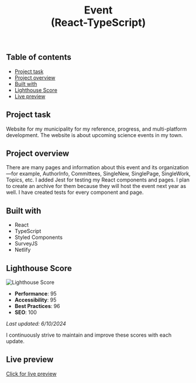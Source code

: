 <h1 align="center">
  Event <br/> 
  (React-TypeScript)
</h1>
<br>

## Table of contents

- [Project task](#project-task)
- [Project overview](#project-overview)
- [Built with](#built-with)
- [Lighthouse Score](#lighthouse-score)
- [Live preview](#live-preview)
  
## Project task

Website for my municipality for my reference, progress, and multi-platform development. The website is about upcoming science events in my town.

## Project overview

There are many pages and information about this event and its organization—for example, AuthorInfo, Committees, SingleNew, SinglePage, SingleWork, Topics, etc. I added Jest for testing my React components and pages. I plan to create an archive for them because they will host the event next year as well. I have created tests for every component and page.

## Built with

- React
- TypeScript
- Styled Components
- SurveyJS
- Netlify

## Lighthouse Score

![Lighthouse Score](https://github.com/JEKO10/Event/assets/84730554/6aefef4f-7050-45ab-af76-c9f622e6f4c5)

- **Performance**: 95
- **Accessibility**: 95
- **Best Practices**: 96
- **SEO**: 100

*Last updated: 6/10/2024*

I continuously strive to maintain and improve these scores with each update.

## Live preview

[Click for live preview](https://jeko10.github.io/)
